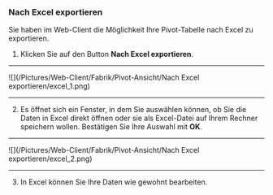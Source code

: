 ### Nach Excel exportieren

Sie haben im Web-Client die Möglichkeit Ihre Pivot-Tabelle nach Excel zu exportieren.

1) Klicken Sie auf den Button **Nach Excel exportieren**.

---
![](/Pictures/Web-Client/Fabrik/Pivot-Ansicht/Nach Excel exportieren/excel_1.png)

---

2) Es öffnet sich ein Fenster, in dem Sie auswählen können, ob Sie die Daten in Excel direkt öffnen oder sie als Excel-Datei auf Ihrem Rechner speichern wollen. Bestätigen Sie Ihre Auswahl mit **OK**.

---
![](/Pictures/Web-Client/Fabrik/Pivot-Ansicht/Nach Excel exportieren/excel_2.png)

---

3) In Excel können Sie Ihre Daten wie gewohnt bearbeiten.
